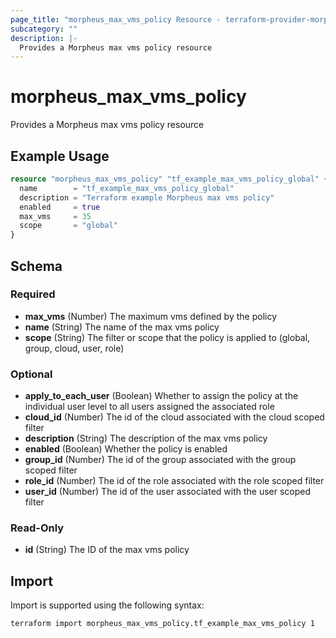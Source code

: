 ```yaml
---
page_title: "morpheus_max_vms_policy Resource - terraform-provider-morpheus"
subcategory: ""
description: |-
  Provides a Morpheus max vms policy resource
---
```


# morpheus_max_vms_policy

Provides a Morpheus max vms policy resource

## Example Usage

```terraform
resource "morpheus_max_vms_policy" "tf_example_max_vms_policy_global" {
  name        = "tf_example_max_vms_policy_global"
  description = "Terraform example Morpheus max vms policy"
  enabled     = true
  max_vms     = 35
  scope       = "global"
}
```

<!-- schema generated by tfplugindocs -->
## Schema

### Required

- **max_vms** (Number) The maximum vms defined by the policy
- **name** (String) The name of the max vms policy
- **scope** (String) The filter or scope that the policy is applied to (global, group, cloud, user, role)

### Optional

- **apply_to_each_user** (Boolean) Whether to assign the policy at the individual user level to all users assigned the associated role
- **cloud_id** (Number) The id of the cloud associated with the cloud scoped filter
- **description** (String) The description of the max vms policy
- **enabled** (Boolean) Whether the policy is enabled
- **group_id** (Number) The id of the group associated with the group scoped filter
- **role_id** (Number) The id of the role associated with the role scoped filter
- **user_id** (Number) The id of the user associated with the user scoped filter

### Read-Only

- **id** (String) The ID of the max vms policy

## Import

Import is supported using the following syntax:

```shell
terraform import morpheus_max_vms_policy.tf_example_max_vms_policy 1
```

